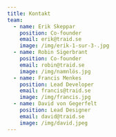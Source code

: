 ```yaml
---
title: Kontakt
team:
  - name: Erik Skeppar
    position: Co-founder
    email: erik@traid.se
    image: /img/erik-1-sur-3-.jpg
  - name: Robin Sigerbrant
    position: Co-founder
    email: robin@traid.se
    image: /img/namnlös.jpg
  - name: Francis Menkes
    position: Lead Developer
    email: francis@traid.se
    image: /img/francis.jpg
  - name: David von Gegerfelt
    position: Lead Designer
    email: david@traid.se
    image: /img/david.jpeg
---
```

